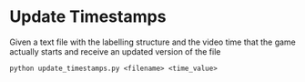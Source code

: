 # Update Timestamps
Given a text file with the labelling structure and the video time that the game actually starts and receive an updated version of the file
```
python update_timestamps.py <filename> <time_value> 
```